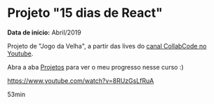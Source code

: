 # Projeto "15 dias de React"

**Data de início:** Abril/2019

Projeto de "Jogo da Velha", a partir das lives do [canal CollabCode no Youtube](https://www.youtube.com/channel/UCVheRLgrk7bOAByaQ0IVolg).

Abra a aba [Projetos](https://github.com/fromnanda/15dias-de-react/projects/1) para ver o meu progresso nesse curso :)

https://www.youtube.com/watch?v=8RUzGsLfRuA

53min